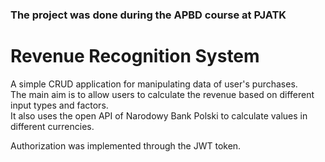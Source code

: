 ### The project was done during the APBD course at PJATK
# Revenue Recognition System

A simple CRUD application for manipulating data of user's purchases.  
The main aim is to allow users to calculate the revenue based on different input types and factors.  
It also uses the open API of Narodowy Bank Polski to calculate values in different currencies.  

Authorization was implemented through the JWT token.

